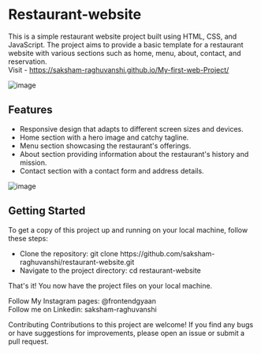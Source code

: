 # Restaurant-website
This is a simple restaurant website project built using HTML, CSS, and JavaScript. The project aims to provide a basic template for a restaurant website with various sections such as home, menu, about, contact, and reservation.
<br>
Visit - https://saksham-raghuvanshi.github.io/My-first-web-Project/
<br>

![image](https://github.com/saksham-raghuvanshi/restaurant-website/assets/86155054/dc4e2e43-90dc-4707-8366-cfd09403e798)

<h2>Features</h2>
<ul>
  <li>Responsive design that adapts to different screen sizes and devices.</li>
  <li>Home section with a hero image and catchy tagline.</li>
  <li>Menu section showcasing the restaurant's offerings.</li>
  <li>About section providing information about the restaurant's history and mission.</li>
  <li>Contact section with a contact form and address details.</li>
 </ul>
 
 ![image](https://github.com/saksham-raghuvanshi/restaurant-website/assets/86155054/d9e1bb79-94f9-4505-9f52-a031b004cf2a)


<h2>Getting Started</h2>
To get a copy of this project up and running on your local machine, follow these steps:
<ul>
<li>Clone the repository: git clone https://github.com/saksham-raghuvanshi/restaurant-website.git </li>
  <li>Navigate to the project directory: cd restaurant-website</li>
</ul>  
That's it! You now have the project files on your local machine.
  
  
Follow My Instagram pages: @frontendgyaan
<br>
Follow me on Linkedin: saksham-raghuvanshi

Contributing
Contributions to this project are welcome! If you find any bugs or have suggestions for improvements, please open an issue or submit a pull request.

